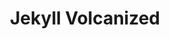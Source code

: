 ---
layout: post
title: Jekyll Volcanized
summary: A front-end Jekyll personal portfolio theme with a solarized color palette.
featured-img: jekyll-volcanized
categories: Front-end FOSS
type: project
link: github.com/saleguas/jekyll-volcanized
---